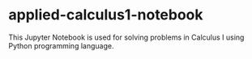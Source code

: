 # applied-calculus1-notebook
This Jupyter Notebook is used for solving problems in Calculus I using Python programming language.
